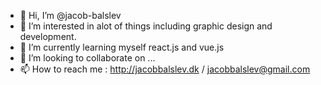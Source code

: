 - 👋 Hi, I’m @jacob-balslev
- 👀 I’m interested in alot of things including graphic design and development.
- 🌱 I’m currently learning myself react.js and vue.js
- 💞️ I’m looking to collaborate on ...
- 📫 How to reach me : http://jacobbalslev.dk / jacobbalslev@gmail.com 
